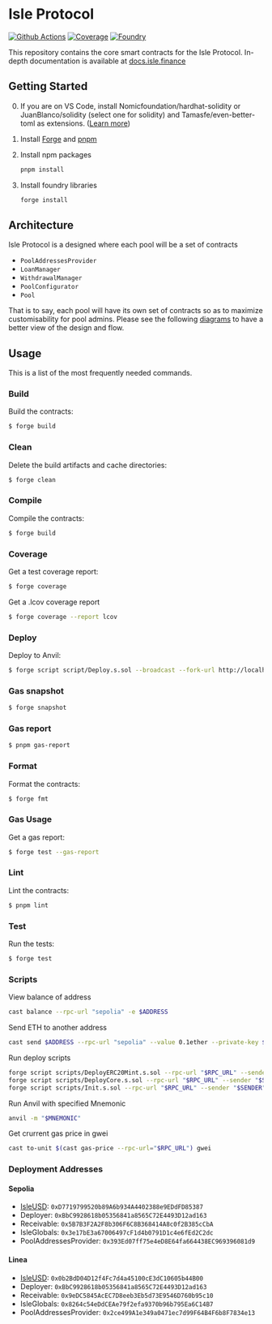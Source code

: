 # Isle Protocol

[![Github Actions][gha-badge]][gha] [![Coverage][codecov-badge]][codecov] [![Foundry][foundry-badge]][foundry]

[gha]: https://github.com/bsostech/isle/actions
[gha-badge]: https://github.com/bsostech/isle/actions/workflows/ci.yml/badge.svg
[codecov]: https://codecov.io/gh/bsostech/isle
[codecov-badge]: https://codecov.io/gh/bsostech/isle/graph/badge.svg?token=MZCPLVNMTH
[foundry]: https://getfoundry.sh/
[foundry-badge]: https://img.shields.io/badge/Built%20with-Foundry-FFDB1C.svg

This repository contains the core smart contracts for the Isle Protocol. In-depth documentation is available at [docs.isle.finance](https://docs.isle.finance)

## Getting Started

0. If you are on VS Code, install Nomicfoundation/hardhat-solidity or JuanBlanco/solidity (select one for solidity) and
   Tamasfe/even-better-toml as extensions.
   ([Learn more](https://book.getfoundry.sh/config/vscode#integrating-with-vscode))

1. Install [Forge](https://book.getfoundry.sh/getting-started/installation) and [pnpm](https://pnpm.io/installation)

2. Install npm packages

    ```sh
    pnpm install
    ```

3. Install foundry libraries

    ```sh
    forge install
    ```

## Architecture

Isle Protocol is a designed where each pool will be a set of contracts

- `PoolAddressesProvider`
- `LoanManager`
- `WithdrawalManager`
- `PoolConfigurator`
- `Pool`

That is to say, each pool will have its own set of contracts so as to maximize customisability for pool admins. Please see the following [diagrams](https://docs.isle.finance/technical-resources/diagrams) to have a better view of the design and flow.

## Usage

This is a list of the most frequently needed commands.

### Build

Build the contracts:

```sh
$ forge build
```

### Clean

Delete the build artifacts and cache directories:

```sh
$ forge clean
```

### Compile

Compile the contracts:

```sh
$ forge build
```

### Coverage

Get a test coverage report:

```sh
$ forge coverage
```

Get a .lcov coverage report

```sh
$ forge coverage --report lcov
```

### Deploy

Deploy to Anvil:

```sh
$ forge script script/Deploy.s.sol --broadcast --fork-url http://localhost:8545
```

### Gas snapshot

```sh
$ forge snapshot
```

### Gas report

```sh
$ pnpm gas-report
```

### Format

Format the contracts:

```sh
$ forge fmt
```

### Gas Usage

Get a gas report:

```sh
$ forge test --gas-report
```

### Lint

Lint the contracts:

```sh
$ pnpm lint
```

### Test

Run the tests:

```sh
$ forge test
```

### Scripts

View balance of address
```sh
cast balance --rpc-url "sepolia" -e $ADDRESS
```

Send ETH to another address

```sh
cast send $ADDRESS --rpc-url "sepolia" --value 0.1ether --private-key $PRIV_KEY
```

Run deploy scripts

```sh
forge script scripts/DeployERC20Mint.s.sol --rpc-url "$RPC_URL" --sender "$SENDER" --broadcast --sig "run()" --verify -vvvv
forge script scripts/DeployCore.s.sol --rpc-url "$RPC_URL" --sender "$SENDER" --broadcast --sig "run(address)" --verify -vvvv "$ADDRESS"
forge script scripts/Init.s.sol --rpc-url "$RPC_URL" --sender "$SENDER" --broadcast --sig "run(address,address)" --verify -vvvv "$RECEIVABLE" "$PAP"
```

Run Anvil with specified Mnemonic

```sh
anvil -m "$MNEMONIC"
```

Get crurrent gas price in gwei

```sh
cast to-unit $(cast gas-price --rpc-url="$RPC_URL") gwei
```

### Deployment Addresses

#### Sepolia

- [IsleUSD](https://sepolia.etherscan.io/token/0xD7719799520b89A6b934A4402388e9EDdFD85387): `0xD7719799520b89A6b934A4402388e9EDdFD85387`
- Deployer: `0xBbC9928618b05356841a8565C72E4493D12ad163`
- Receivable: `0x5B7B3F2A2F8b306F6C8B368414A8c0f2B385cCbA`
- IsleGlobals: `0x3e17bE3a67006497cF1d4b0791D1c4e6fEd2C2dc`
- PoolAddressesProvider: `0x393Ed07ff75e4eD8E64fa664438EC969396081d9`

#### Linea

- [IsleUSD](): `0x0b2BdD04D12f4Fc7d4a45100cE3dC10605b44B00`
- Deployer: `0xBbC9928618b05356841a8565C72E4493D12ad163`
- Receivable: `0x9eDC5845AcEC7D8eeb3Eb5d73E9546D760b95c10`
- IsleGlobals: `0x8264c54eDdCEAe79f2efa9370b96b795Ea6C14B7`
- PoolAddressesProvider: `0x2ce499A1e349a0471ec7d99F64B4F6b8F7834e13`

